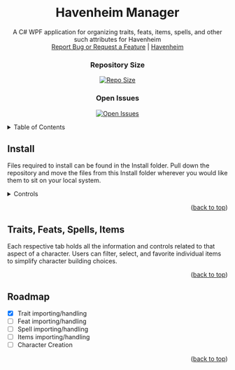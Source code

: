 <div id="top"></div>

<br />
<div align="center">
 
  <h1 align="center">Havenheim Manager</h1>

  <p align="center">
    A C# WPF application for organizing traits, feats, items, spells, and other such attributes for Havenheim
    <br />
    <a href="https://github.com/camnagel/HavenheimManager/issues/new">Report Bug or Request a Feature</a>
    |
    <a href="https://www.worldanvil.com/w/havenheim-theunfunowl">Havenheim</a>
  </p>

### Repository Size
[![Repo Size](https://img.shields.io/github/repo-size/camnagel/HavenheimManager)](https://img.shields.io/github/repo-size/camnagel/HavenheimManager)

### Open Issues
[![Open Issues](https://img.shields.io/github/issues-raw/camnagel/HavenheimManager)](https://img.shields.io/github/issues-raw/camnagel/HavenheimManager)

</div>

<details>
  <summary>Table of Contents</summary>
  <ol>
    <li><a href="#install">Install</a></li>
    <li><a href="#roadmap">Roadmap</a></li>
  </ol>
</details>

## Install

Files required to install can be found in the Install folder. 
Pull down the repository and move the files from this Install folder wherever you would like them to sit on your local system. 

<details>
  <summary>Controls</summary>
  <ol>
    <li>Load
      <ul>
        <li>This allows users to load specific save files that persist selections for traits, feats, spells, and items. 
        The save file included in the install contains all material for Havenheim.</li>
      </ul>
    </li>
    <li>Save/Save As
      <ul>
        <li>This allows users to save selections for traits, feats, spells, and items.</li>
      </ul>
    </li>
    <li>Import
      <ul>
        <li>This allows users to import CSVs of feats, traits, spells, and items. 
        This is useful for updating data within the app from an external spreadsheet.</li>
      </ul>
    </li>
  </ol>
</details>

<p align="right">(<a href="#top">back to top</a>)</p>

## Traits, Feats, Spells, Items

Each respective tab holds all the information and controls related to that aspect of a character.
Users can filter, select, and favorite individual items to simplify character building choices. 

<p align="right">(<a href="#top">back to top</a>)</p>

## Roadmap

- [x] Trait importing/handling
- [ ] Feat importing/handling
- [ ] Spell importing/handling
- [ ] Items importing/handling
- [ ] Character Creation

<p align="right">(<a href="#top">back to top</a>)</p>
